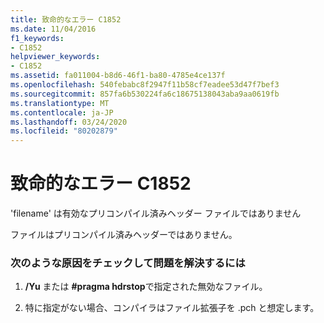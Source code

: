 ```yaml
---
title: 致命的なエラー C1852
ms.date: 11/04/2016
f1_keywords:
- C1852
helpviewer_keywords:
- C1852
ms.assetid: fa011004-b8d6-46f1-ba80-4785e4ce137f
ms.openlocfilehash: 540febabc8f2947f11b58cf7eadee53d47f7bef3
ms.sourcegitcommit: 857fa6b530224fa6c18675138043aba9aa0619fb
ms.translationtype: MT
ms.contentlocale: ja-JP
ms.lasthandoff: 03/24/2020
ms.locfileid: "80202879"
---
```

# <a name="fatal-error-c1852"></a>致命的なエラー C1852

'filename' は有効なプリコンパイル済みヘッダー ファイルではありません

ファイルはプリコンパイル済みヘッダーではありません。

### <a name="to-fix-by-checking-the-following-possible-causes"></a>次のような原因をチェックして問題を解決するには

1. **/Yu** または **#pragma hdrstop**で指定された無効なファイル。

1. 特に指定がない場合、コンパイラはファイル拡張子を .pch と想定します。
